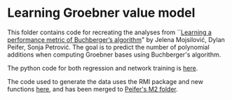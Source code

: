 # Learning Groebner value model 

This folder contains code for recreating the analyses from ``[Learning a performance metric of Buchberger’s algorithm](https://arxiv.org/abs/2106.03676)" by Jelena Mojsilović, Dylan Peifer, Sonja Petrović. The goal is to predict the number of polynomial additions when computing Groebner bases using Buchberger's algorithm.


The python code for both regression and network training is [here](https://github.com/Sondzus/LearningGBvaluemodel). 

The code used to generate the data uses the RMI package and new functions [here](https://github.com/RandCommAlg/RMI/tree/randomToricIdeals), and has been merged to [Peifer's M2 folder](https://github.com/dylanpeifer/deepgroebner/tree/master/m2). 

